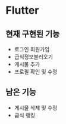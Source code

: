 # Flutter

## 현재 구현된 기능
- 로그인 회원가입
- 급식정보불러오기
- 게시물 추가
- 프로필 확인 및 수정

## 남은 기능
- 게시물 삭제 및 수정
- 급식 랭킹
